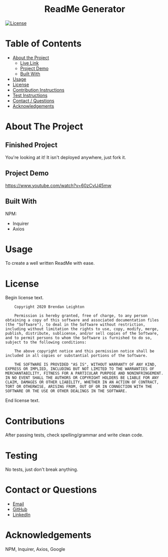 
  <!-- PROJECT TITLE -->
  <br />

  <h1 align="center">ReadMe Generator</h1>

  <span align="center">[![License][mit]][mit-url]</span>
  
  
  
  <!-- TABLE OF CONTENTS -->
  # Table of Contents
  
  * [About the Project](#about-the-project)
      * [Live Link](#finished-project)
      * [Project Demo](#project-demo)
      * [Built With](#built-with)
  * [Usage](#usage)
  * [License](#license)
  * [Contribution Instructions](#contributions)
  * [Test Instructions](#testing)
  * [Contact / Questions](#contact-or-questions)
  * [Acknowledgements](#acknowledgements)
  
  
  
  <!-- ABOUT THE PROJECT -->
  # About The Project
  
  ## Finished Project
  
  <!-- Add deployed link when available -->
  You're looking at it! It isn't deployed anywhere, just fork it.
  
  ## Project Demo
  
  https://www.youtube.com/watch?v=60zCvlJ45mw

  ## Built With

  NPM:
  * Inquirer
  * Axios

  # Usage

  To create a well written ReadMe with ease. 

  # License
  
  Begin license text.
        
        Copyright 2020 Brendan Leighton
  
        Permission is hereby granted, free of charge, to any person obtaining a copy of this software and associated documentation files (the "Software"), to deal in the Software without restriction, including without limitation the rights to use, copy, modify, merge, publish, distribute, sublicense, and/or sell copies of the Software, and to permit persons to whom the Software is furnished to do so, subject to the following conditions:

        The above copyright notice and this permission notice shall be included in all copies or substantial portions of the Software.

        THE SOFTWARE IS PROVIDED "AS IS", WITHOUT WARRANTY OF ANY KIND, EXPRESS OR IMPLIED, INCLUDING BUT NOT LIMITED TO THE WARRANTIES OF MERCHANTABILITY, FITNESS FOR A PARTICULAR PURPOSE AND NONINFRINGEMENT. IN NO EVENT SHALL THE AUTHORS OR COPYRIGHT HOLDERS BE LIABLE FOR ANY CLAIM, DAMAGES OR OTHER LIABILITY, WHETHER IN AN ACTION OF CONTRACT, TORT OR OTHERWISE, ARISING FROM, OUT OF OR IN CONNECTION WITH THE SOFTWARE OR THE USE OR OTHER DEALINGS IN THE SOFTWARE.

    

  End license text.

  # Contributions

  After passing tests, check spelling/grammar and write clean code.

  # Testing
  
  No tests, just don't break anything.

  <!-- CONTACT -->
  # Contact or Questions
  
  * [Email](br3ndan.l8n@gmail.com)
  * [GitHub](https://github.com/BR3NDAN-L8N)
  * [LinkedIn](https://www.linkedin.com/in/brendan-leighton/)
  
  
  
  <!-- ACKNOWLEDGEMENTS -->
  # Acknowledgements
  NPM, Inquirer, Axios, Google
  
  
<!-- MARKDOWN LINKS & IMAGES -->
[mit]: https://img.shields.io/badge/License-The%20MIT%20License-blue
[mit-url]: https://opensource.org/licenses/MIT
